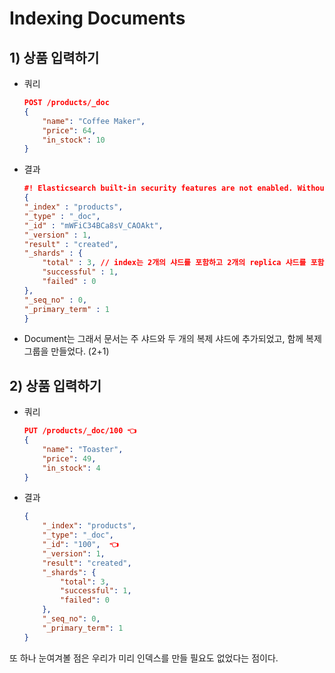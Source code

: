 # Indexing Documents

## 1) 상품 입력하기

-   쿼리

    ```json
    POST /products/_doc
    {
        "name": "Coffee Maker",
        "price": 64,
        "in_stock": 10
    }
    ```

-   결과

    ```json
    #! Elasticsearch built-in security features are not enabled. Without authentication, your cluster could be accessible to anyone. See https://www.elastic.co/guide/en/elasticsearch/reference/7.15/security-minimal-setup.html to enable security.
    {
    "_index" : "products",
    "_type" : "_doc",
    "_id" : "mWFiC34BCa8sV_CAOAkt",
    "_version" : 1,
    "result" : "created",
    "_shards" : {
        "total" : 3, // index는 2개의 샤드를 포함하고 2개의 replica 샤드를 포함한다.
        "successful" : 1,
        "failed" : 0
    },
    "_seq_no" : 0,
    "_primary_term" : 1
    }
    ```

-   Document는 그래서 문서는 주 샤드와 두 개의 복제 샤드에 추가되었고, 함께 복제 그룹을 만들었다. (2+1)

## 2) 상품 입력하기

-   쿼리
    ```json
    PUT /products/_doc/100 👈
    {
        "name": "Toaster",
        "price": 49,
        "in_stock": 4
    }
    ```
-   결과
    ```json
    {
        "_index": "products",
        "_type": "_doc",
        "_id": "100",  👈
        "_version": 1,
        "result": "created",
        "_shards": {
            "total": 3,
            "successful": 1,
            "failed": 0
        },
        "_seq_no": 0,
        "_primary_term": 1
    }
    ```

또 하나 눈여겨볼 점은 우리가 미리 인덱스를 만들 필요도 없었다는 점이다.
